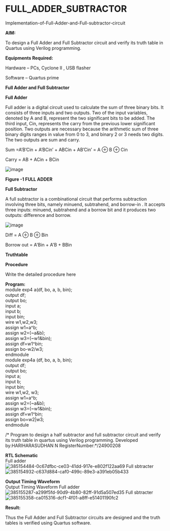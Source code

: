 # FULL_ADDER_SUBTRACTOR

Implementation-of-Full-Adder-and-Full-subtractor-circuit

**AIM:**

To design a Full Adder and Full Subtractor circuit and verify its truth table in Quartus using Verilog programming.

**Equipments Required:**

Hardware – PCs, Cyclone II , USB flasher

Software – Quartus prime

**Full Adder and Full Subtractor**

**Full Adder**

Full adder is a digital circuit used to calculate the sum of three binary bits. It consists of three inputs and two outputs. Two of the input variables, denoted by A and B, represent the two significant bits to be added. The third input, Cin, represents the carry from the previous lower significant position. Two outputs are necessary because the arithmetic sum of three binary digits ranges in value from 0 to 3, and binary 2 or 3 needs two digits. The two outputs are sum and carry.

Sum =A’B’Cin + A’BCin’ + ABCin + AB’Cin’ = A ⊕ B ⊕ Cin 

Carry = AB + ACin + BCin

![image](https://github.com/naavaneetha/FULL_ADDER_SUBTRACTOR/assets/154305477/0f30ba51-5ffb-4198-845f-18e054f675e7)

**Figure -1 FULL ADDER**

**Full Subtractor**

A full subtractor is a combinational circuit that performs subtraction involving three bits, namely minuend, subtrahend, and borrow-in . It accepts three inputs: minuend, subtrahend and a borrow bit and it produces two outputs: difference and borrow.

![image](https://github.com/naavaneetha/FULL_ADDER_SUBTRACTOR/assets/154305477/02b24f51-ab51-4304-9ad6-7b81ffc1ead5)

Diff = A ⊕ B ⊕ Bin 

Borrow out = A'Bin + A'B + BBin

**Truthtable**

**Procedure**

Write the detailed procedure here

**Program:**<br>
module exp4 a(df, bo, a, b, bin);<br>
 output df;<br>
 output bo;<br>
 input a;<br>
 input b;<br>
 input bin;<br>
 wire w1,w2,w3;<br>
 assign w1=a^b;<br>
 assign w2=(~a&b);<br>
 assign w3=(~w1&bin);<br>
 assign df=w1^bin;<br>
 assign bo-w2/w3;<br>
 endmodule<br>
module exp4a (df, bo, a, b, bin);<br>
 output df;<br>
 output bo;<br>
 input a;<br>
 input b;<br>
 input bin;<br>
 wire w1,w2, w3;<br>
 assign w1=a^b;<br>
 assign w2=(~a&b);<br> 
 assign w3=(~w1&bin);<br>
 assign df=w1^bin;<br>
 assign bo=w2|w3;<br>
 endmodule<br>

/* Program to design a half subtractor and full subtractor circuit and verify its truth table in quartus using Verilog programming.
Developed by:HARIHARASUDHAN N RegisterNumber:*/24900208

**RTL Schematic**<br>
Full adder<br>
![385154484-0c67dfbc-ce03-41dd-917e-e802f122aa69](https://github.com/user-attachments/assets/2185cf58-d5b3-405d-9d0b-570ead6f7068)
Full sbtracter<br>
![385154932-c637d884-caf0-499c-89e3-a391eb05b433](https://github.com/user-attachments/assets/d6392d9a-0b7a-402b-89c5-0c4fea7f6b88)



**Output Timing Waveform**<br>
Output Timing Waveform Full adder<br>
![385155287-a299f5fd-90d9-4b80-82ff-91d5a507ed35](https://github.com/user-attachments/assets/2fb3e4e8-83b9-4aa8-9f86-8344282d92be)
Full sbtracter
![385155358-ca015316-dcf1-4f01-a8ff-e51401190fc2](https://github.com/user-attachments/assets/f702cb1c-80a0-417e-92f4-b9c4602143ed)


**Result:**<br>

Thus the Full Adder and Full Subtractor circuits are designed and the truth tables is verified using Quartus software.



